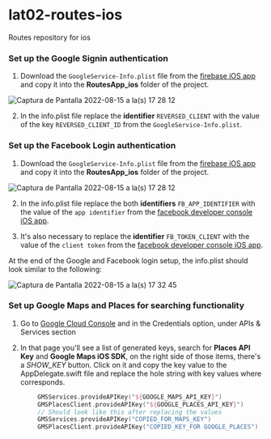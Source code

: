 # lat02-routes-ios
Routes repository for ios
### Set up the Google Signin authentication

1. Download the `GoogleService-Info.plist` file from the [firebase iOS app](https://console.firebase.google.com/u/1/project/routes-app-8c8e4/settings/general/ios:com.jalasoft.routesapp) and copy it into the **RoutesApp_ios** folder of the project.

![Captura de Pantalla 2022-08-15 a la(s) 17 28 12](https://user-images.githubusercontent.com/20176876/184721638-64d7e12e-8e7d-4831-9507-2cd50372e211.png)


2. In the info.plist file replace the **identifier** `REVERSED_CLIENT` with the value of the key `REVERSED_CLIENT_ID` from the `GoogleService-Info.plist`.

### Set up the Facebook Login authentication

1. Download the `GoogleService-Info.plist` file from the [firebase iOS app](https://console.firebase.google.com/u/1/project/routes-app-8c8e4/settings/general/ios:com.jalasoft.routesapp) and copy it into the **RoutesApp_ios** folder of the project.

![Captura de Pantalla 2022-08-15 a la(s) 17 28 12](https://user-images.githubusercontent.com/20176876/184721638-64d7e12e-8e7d-4831-9507-2cd50372e211.png)


2. In the info.plist file replace the both **identifiers** `FB_APP_IDENTIFIER` with the value of the `app identifier` from the [facebook developer console iOS app](https://developers.facebook.com/apps/3146525082229053/dashboard/).

3. It's also necessary to replace the **identifier** `FB_TOKEN_CLIENT` with the value of the `client token` from the [facebook developer console iOS app](https://developers.facebook.com/apps/3146525082229053/dashboard/).

At the end of the Google and Facebook login setup, the info.plist should look similar to the following:

![Captura de Pantalla 2022-08-15 a la(s) 17 32 45](https://user-images.githubusercontent.com/20176876/184722573-283160ba-bf72-477e-aef0-ce34099bd453.png)

### Set up Google Maps and Places for searching functionality

1. Go to [Google Cloud Console](https://console.cloud.google.com/) and in the Credentials option, under APIs & Services section

2. In that page you'll see a list of generated keys, search for **Places API Key** and **Google Maps iOS SDK**, on the right side of those items, there's a _SHOW_KEY_ button. Click on it and copy the key value to the AppDelegate.swift file and replace the hole string with key values where corresponds.

```swift
        GMSServices.provideAPIKey("${GOOGLE_MAPS_API_KEY}")
        GMSPlacesClient.provideAPIKey("${GOOGLE_PLACES_API_KEY}")
        // Should look like this after replacing the values
        GMSServices.provideAPIKey("COPIED_FOR_MAPS_KEY")
        GMSPlacesClient.provideAPIKey("COPIED_KEY_FOR GOOGLE_PLACES")
```

